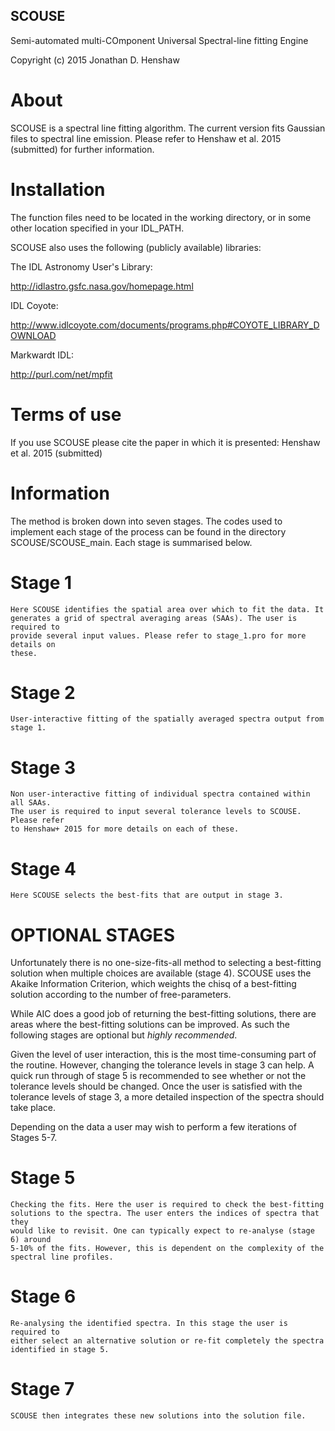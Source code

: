 ## SCOUSE

Semi-automated multi-COmponent Universal Spectral-line fitting Engine

Copyright (c) 2015 Jonathan D. Henshaw

About
=====

SCOUSE is a spectral line fitting algorithm. The current version fits Gaussian
files to spectral line emission. Please refer to Henshaw et al. 2015
(submitted) for further information.

Installation
============

The function files need to be located in the working directory, or in some other
location specified in your IDL_PATH.

SCOUSE also uses the following (publicly available) libraries:

The IDL Astronomy User's Library:

http://idlastro.gsfc.nasa.gov/homepage.html

IDL Coyote:

http://www.idlcoyote.com/documents/programs.php#COYOTE_LIBRARY_DOWNLOAD

Markwardt IDL:

http://purl.com/net/mpfit

Terms of use
============

If you use SCOUSE please cite the paper in which it is presented:
Henshaw et al. 2015 (submitted)

Information
===========

The method is broken down into seven stages. The codes used to implement each
stage of the process can be found in the directory SCOUSE/SCOUSE_main.
Each stage is summarised below.

Stage 1
=======
	Here SCOUSE identifies the spatial area over which to fit the data. It
	generates a grid of spectral averaging areas (SAAs). The user is required to
	provide several input values. Please refer to stage_1.pro for more details on
	these.

Stage 2
=======

	User-interactive fitting of the spatially averaged spectra output from
	stage 1.

Stage 3
=======

	Non user-interactive fitting of individual spectra contained within all SAAs.
	The user is required to input several tolerance levels to SCOUSE. Please refer
	to Henshaw+ 2015 for more details on each of these.

Stage 4
=======

	Here SCOUSE selects the best-fits that are output in stage 3.

OPTIONAL STAGES
===============

Unfortunately there is no one-size-fits-all method to selecting a best-fitting
solution when multiple choices are available (stage 4). SCOUSE uses the Akaike
Information Criterion, which weights the chisq of a best-fitting solution
according to the number of free-parameters.

While AIC does a good job of returning the best-fitting solutions, there are
areas where the best-fitting solutions can be improved. As such the following
stages are optional but *highly recommended*.

Given the level of user interaction, this is the most time-consuming part of the
routine. However, changing the tolerance levels in stage 3 can help. A quick run
through of stage 5 is recommended to see whether or not the tolerance levels
should be changed. Once the user is satisfied with the tolerance levels of
stage 3, a more detailed inspection of the spectra should take place.

Depending on the data a user may wish to perform a few iterations of Stages 5-7.

Stage 5
=======

	Checking the fits. Here the user is required to check the best-fitting
	solutions to the spectra. The user enters the indices of spectra that they
	would like to revisit. One can typically expect to re-analyse (stage 6) around
	5-10% of the fits. However, this is dependent on the complexity of the
	spectral line profiles.

Stage 6
=======

	Re-analysing the identified spectra. In this stage the user is required to
	either select an alternative solution or re-fit completely the spectra
	identified in stage 5.

Stage 7
=======

	SCOUSE then integrates these new solutions into the solution file.
